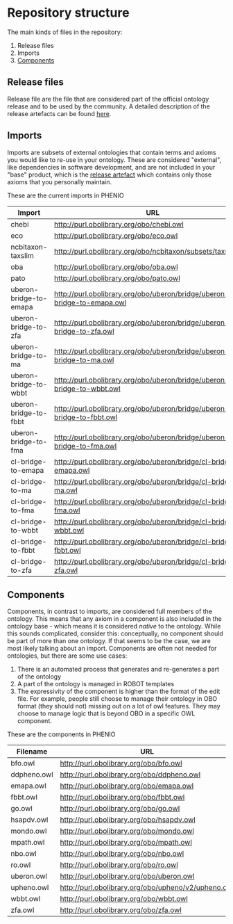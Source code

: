 # Repository structure

The main kinds of files in the repository:

1. Release files
2. Imports
3. [Components](#components)

## Release files
Release file are the file that are considered part of the official ontology release and to be used by the community. A detailed description of the release artefacts can be found [here](https://github.com/INCATools/ontology-development-kit/blob/master/docs/ReleaseArtefacts.md).

## Imports
Imports are subsets of external ontologies that contain terms and axioms you would like to re-use in your ontology. These are considered "external", like dependencies in software development, and are not included in your "base" product, which is the [release artefact](https://github.com/INCATools/ontology-development-kit/blob/master/docs/ReleaseArtefacts.md) which contains only those axioms that you personally maintain.

These are the current imports in PHENIO

| Import | URL | Type |
| ------ | --- | ---- |
| chebi | http://purl.obolibrary.org/obo/chebi.owl | None |
| eco | http://purl.obolibrary.org/obo/eco.owl | None |
| ncbitaxon-taxslim | http://purl.obolibrary.org/obo/ncbitaxon/subsets/taxslim.owl | None |
| oba | http://purl.obolibrary.org/obo/oba.owl | None |
| pato | http://purl.obolibrary.org/obo/pato.owl | None |
| uberon-bridge-to-emapa | http://purl.obolibrary.org/obo/uberon/bridge/uberon-bridge-to-emapa.owl | None |
| uberon-bridge-to-zfa | http://purl.obolibrary.org/obo/uberon/bridge/uberon-bridge-to-zfa.owl | None |
| uberon-bridge-to-ma | http://purl.obolibrary.org/obo/uberon/bridge/uberon-bridge-to-ma.owl | None |
| uberon-bridge-to-wbbt | http://purl.obolibrary.org/obo/uberon/bridge/uberon-bridge-to-wbbt.owl | None |
| uberon-bridge-to-fbbt | http://purl.obolibrary.org/obo/uberon/bridge/uberon-bridge-to-fbbt.owl | None |
| uberon-bridge-to-fma | http://purl.obolibrary.org/obo/uberon/bridge/uberon-bridge-to-fma.owl | None |
| cl-bridge-to-emapa | http://purl.obolibrary.org/obo/uberon/bridge/cl-bridge-to-emapa.owl | None |
| cl-bridge-to-ma | http://purl.obolibrary.org/obo/uberon/bridge/cl-bridge-to-ma.owl | None |
| cl-bridge-to-fma | http://purl.obolibrary.org/obo/uberon/bridge/cl-bridge-to-fma.owl | None |
| cl-bridge-to-wbbt | http://purl.obolibrary.org/obo/uberon/bridge/cl-bridge-to-wbbt.owl | None |
| cl-bridge-to-fbbt | http://purl.obolibrary.org/obo/uberon/bridge/cl-bridge-to-fbbt.owl | None |
| cl-bridge-to-zfa | http://purl.obolibrary.org/obo/uberon/bridge/cl-bridge-to-zfa.owl | None |

## Components
Components, in contrast to imports, are considered full members of the ontology. This means that any axiom in a component is also included in the ontology base - which means it is considered _native_ to the ontology. While this sounds complicated, consider this: conceptually, no component should be part of more than one ontology. If that seems to be the case, we are most likely talking about an import. Components are often not needed for ontologies, but there are some use cases:

1. There is an automated process that generates and re-generates a part of the ontology
2. A part of the ontology is managed in ROBOT templates
3. The expressivity of the component is higher than the format of the edit file. For example, people still choose to manage their ontology in OBO format (they should not) missing out on a lot of owl features. They may choose to manage logic that is beyond OBO in a specific OWL component.

These are the components in PHENIO

| Filename | URL |
| -------- | --- |
| bfo.owl | http://purl.obolibrary.org/obo/bfo.owl |
| ddpheno.owl | http://purl.obolibrary.org/obo/ddpheno.owl |
| emapa.owl | http://purl.obolibrary.org/obo/emapa.owl |
| fbbt.owl | http://purl.obolibrary.org/obo/fbbt.owl |
| go.owl | http://purl.obolibrary.org/obo/go.owl |
| hsapdv.owl | http://purl.obolibrary.org/obo/hsapdv.owl |
| mondo.owl | http://purl.obolibrary.org/obo/mondo.owl |
| mpath.owl | http://purl.obolibrary.org/obo/mpath.owl |
| nbo.owl | http://purl.obolibrary.org/obo/nbo.owl |
| ro.owl | http://purl.obolibrary.org/obo/ro.owl |
| uberon.owl | http://purl.obolibrary.org/obo/uberon.owl |
| upheno.owl | http://purl.obolibrary.org/obo/upheno/v2/upheno.owl |
| wbbt.owl | http://purl.obolibrary.org/obo/wbbt.owl |
| zfa.owl | http://purl.obolibrary.org/obo/zfa.owl |

